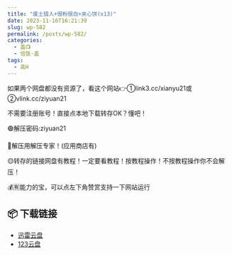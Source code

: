 ```yaml
---
title: "废土猎人+很粉很白+夹心饼(x13)"
date: 2023-11-16T16:21:39
slug: wp-582
permalink: /posts/wp-582/
categories:
  - 盖📺
  - 恰饭·盖
tags:
  - 高H
---
```


如果两个网盘都没有资源了，看这个网站👉①link3.cc/xianyu21或②vlink.cc/ziyuan21

不需要注册账号！直接点本地下载转存OK？懂吧！

🟢解压密码:ziyuan21

🔵解压用解压专家！(应用商店有)

🟡转存的链接网盘有教程！一定要看教程！按教程操作！不按教程操作你不会解压！

💰🈶能力的宝，可以点左下角赞赏支持一下网站运行

## 📦 下载链接
- [迅雷云盘](https://blziyuan21.com/pay-download/582?key=1c3de57c0d&down_id=0)
- [123云盘](https://blziyuan21.com/pay-download/582?key=1c3de57c0d&down_id=1)

